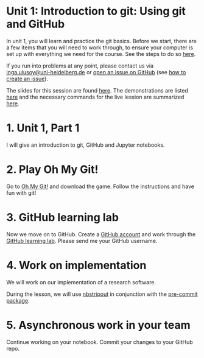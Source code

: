 # Unit 1: Introduction to git: Using git and GitHub

In unit 1, you will learn and practice the git basics. Before we start, there are a few items that you will need to work through, to ensure your computer is set up with everything we need for the course. See the steps to do so [here](PREPARATION.md).

If you run into problems at any point, please contact us via inga.ulusoy@uni-heidelberg.de or [open an issue on GitHub](https://github.com/ssciwr/sustainable_development_course/issues) (see [how to create an issue](https://docs.github.com/en/github/managing-your-work-on-github/creating-an-issue)).

The slides for this session are found [here](./unit1_SSD_SSC.pdf). The demonstrations are listed [here](./DEMONSTRATIONS.md) and the necessary commands for the live lession are summarized [here](./STEPS.md).

# 1. Unit 1, Part 1
I will give an introduction to git, GitHub and Jupyter notebooks.

# 2. Play Oh My Git!
Go to [Oh My Git!](https://ohmygit.org/) and download the game. Follow the instructions and have fun with git!

# 3. GitHub learning lab
Now we move on to GitHub. Create a [GitHub account](https://github.com/) and work through the [GitHub learning lab](https://github.com/skills/introduction-to-github). Please send me your GitHub username.

# 4. Work on implementation
We will work on our implementation of a research software.

During the lesson, we will use [nbstripout](https://github.com/kynan/nbstripout) in conjunction with the [pre-commit package](https://pre-commit.com/).

# 5. Asynchronous work in your team
Continue working on your notebook. Commit your changes to your GitHub repo.
